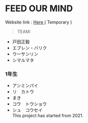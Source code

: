 # FEED OUR MIND
Website link : [Here ](http://fom2021.cf/)
( Temporary )

> TEAM: 

 - 戸田正毅
 - エブレン・バリク
 - ウーサンリン
 - シマルマタ

### 1年生
 - アンミンパイ
 - リ　カトウ
 - まき
 - コウ　トウショウ
 - シュ　コウセイ   
This project has started from 2021.
